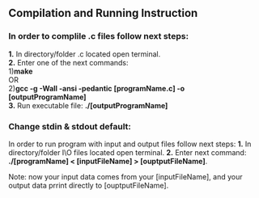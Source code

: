 ## Compilation and Running Instruction

### In order to complile .c files follow next steps:
<b>1.</b> In directory/folder .c located open terminal.
<br><b>2.</b> Enter one of the next commands: <br>1)<b>make</b> <br>OR<br> 2)<b>gcc -g -Wall -ansi -pedantic [programName.c] -o [outputProgramName]</b>
<br><b>3.</b> Run executable file: <b>./[outputProgramName]</b>

### Change stdin & stdout default: 
In order to run program with input and output files follow next steps:
<b>1.</b> In directory/folder I\O files located open terminal.
<b>2.</b> Enter next command: <b>./[programName] < [inputFileName] > [ouptputFileName]</b>.

Note: now your input data comes from your [inputFileName], and your output data prrint directly to [ouptputFileName].
